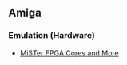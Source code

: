 ## Amiga

### Emulation (Hardware) 

- [MiSTer FPGA Cores and More](https://www.mistercores.com/amiga-core/)
